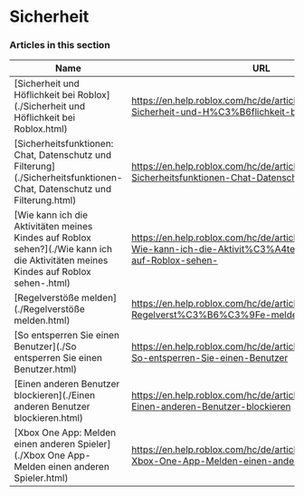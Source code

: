 # Sicherheit  
### Articles in this section
Name|URL
-|-
[Sicherheit und Höflichkeit bei Roblox](./Sicherheit und Höflichkeit bei Roblox.html) |https://en.help.roblox.com/hc/de/articles/4407444339348-Sicherheit-und-H%C3%B6flichkeit-bei-Roblox
[Sicherheitsfunktionen: Chat, Datenschutz und Filterung](./Sicherheitsfunktionen- Chat, Datenschutz und Filterung.html) |https://en.help.roblox.com/hc/de/articles/203313120-Sicherheitsfunktionen-Chat-Datenschutz-und-Filterung
[Wie kann ich die Aktivitäten meines Kindes auf Roblox sehen?](./Wie kann ich die Aktivitäten meines Kindes auf Roblox sehen-.html) |https://en.help.roblox.com/hc/de/articles/360031384652-Wie-kann-ich-die-Aktivit%C3%A4ten-meines-Kindes-auf-Roblox-sehen-
[Regelverstöße melden](./Regelverstöße melden.html) |https://en.help.roblox.com/hc/de/articles/203312410-Regelverst%C3%B6%C3%9Fe-melden
[So entsperren Sie einen Benutzer](./So entsperren Sie einen Benutzer.html) |https://en.help.roblox.com/hc/de/articles/360033386312-So-entsperren-Sie-einen-Benutzer
[Einen anderen Benutzer blockieren](./Einen anderen Benutzer blockieren.html) |https://en.help.roblox.com/hc/de/articles/203314270-Einen-anderen-Benutzer-blockieren
[Xbox One App: Melden einen anderen Spieler](./Xbox One App- Melden einen anderen Spieler.html) |https://en.help.roblox.com/hc/de/articles/206210440-Xbox-One-App-Melden-einen-anderen-Spieler